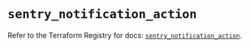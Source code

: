 # `sentry_notification_action`

Refer to the Terraform Registry for docs: [`sentry_notification_action`](https://registry.terraform.io/providers/jianyuan/sentry/0.14.5/docs/resources/notification_action).
